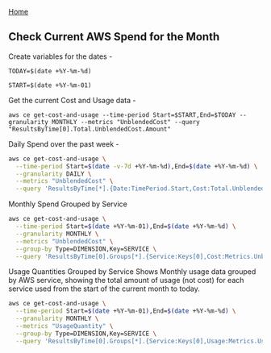 [Home](./aws_commands.md)
## Check Current AWS Spend for the Month

Create variables for the dates - 

`TODAY=$(date +%Y-%m-%d)`

`START=$(date +%Y-%m-01)`

Get the current Cost and Usage data - 

`aws ce get-cost-and-usage --time-period Start=$START,End=$TODAY --granularity MONTHLY --metrics "UnblendedCost" --query "ResultsByTime[0].Total.UnblendedCost.Amount"`

Daily Spend over the past week -

```bash
aws ce get-cost-and-usage \
  --time-period Start=$(date -v-7d +%Y-%m-%d),End=$(date +%Y-%m-%d) \
  --granularity DAILY \
  --metrics "UnblendedCost" \
  --query 'ResultsByTime[*].{Date:TimePeriod.Start,Cost:Total.UnblendedCost.Amount}'
```

Monthly Spend Grouped by Service

```bash
aws ce get-cost-and-usage \
  --time-period Start=$(date +%Y-%m-01),End=$(date +%Y-%m-%d) \
  --granularity MONTHLY \
  --metrics "UnblendedCost" \
  --group-by Type=DIMENSION,Key=SERVICE \
  --query 'ResultsByTime[0].Groups[*].{Service:Keys[0],Cost:Metrics.UnblendedCost.Amount}'
```

Usage Quantities Grouped by Service
Shows Monthly usage data grouped by AWS service, showing the total amount of usage (not cost) for each service
used from the start of the current month to today.

```bash
aws ce get-cost-and-usage \
  --time-period Start=$(date +%Y-%m-01),End=$(date +%Y-%m-%d) \
  --granularity MONTHLY \
  --metrics "UsageQuantity" \
  --group-by Type=DIMENSION,Key=SERVICE \
  --query 'ResultsByTime[0].Groups[*].{Service:Keys[0],Usage:Metrics.UsageQuantity.Amount}'
```
